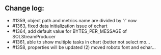 ## Change log:

- #1359, object path and metrics name are divided by ':' now
- #1363, fixed data initialization issue of echart
- #1364, add default value for BYTES_PER_MESSAGE of SOLStreamProducer
- #1361, able to show multiple tasks in chart (better not select mo…
- #1358, properties will be updated (2) moved roboto font and echar…
